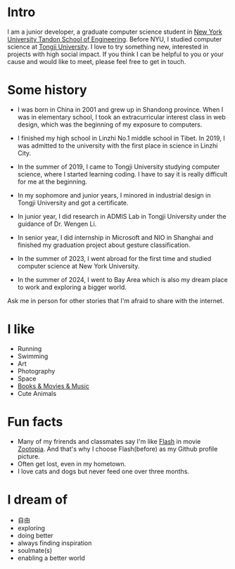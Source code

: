 
# Intro

I am a junior developer, a graduate computer science student in [New York University Tandon School of Engineering](https://engineering.nyu.edu/academics/programs/computer-science-ms). Before NYU, I studied computer science at [Tongji University](https://cs.tongji.edu.cn/main.htm). I love to try something new, interested in projects with high social impact. If you think I can be helpful to you or your cause and would like to meet, please feel free to get in touch.

# Some history

- I was born in China in 2001 and grew up in Shandong province. When I was in elementary school, I took an extracurricular interest class in web design, which was the beginning of my exposure to computers.

- I finished my high school in Linzhi No.1 middle school in Tibet. In 2019, I was admitted to the university with the first place in science in Linzhi City.

- In the summer of 2019, I came to Tongji University studying computer science, where I started learning coding. I have to say it is really difficult for me at the beginning.

- In my sophomore and junior years, I minored in industrial design in Tongji University and got a certificate.

- In junior year, I did research in ADMIS Lab in Tongji University under the guidance of Dr. Wengen Li.

- In senior year, I did internship in Microsoft and NIO in Shanghai and finished my graduation project about gesture classification.

- In the summer of 2023, I went abroad for the first time and studied computer science at New York University.

- In the summer of 2024, I went to Bay Area which is also my dream place to work and exploring a bigger world.

Ask me in person for other stories that I'm afraid to share with the internet.

# I like

- Running
- Swimming
- Art
- Photography
- Space
- [Books & Movies & Music](https://www.douban.com/people/270816141/)
- Cute Animals

# Fun facts

- Many of my frirends and classmates say I'm like [Flash](https://disney.fandom.com/wiki/Flash) in movie [Zootopia](https://en.wikipedia.org/wiki/Zootopia). And that's why I choose Flash(before) as my Github profile picture.
- Often get lost, even in my hometown.
- I love cats and dogs but never feed one over three months.

# I dream of

- 自由
- exploring
- doing better
- always finding inspiration
- soulmate(s)
- enabling a better world